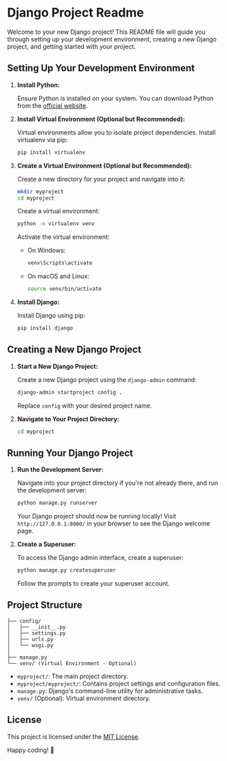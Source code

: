 # Django Project Readme

Welcome to your new Django project! This README file will guide you through setting up your development environment, creating a new Django project, and getting started with your project.

## Setting Up Your Development Environment

1. **Install Python:**

   Ensure Python is installed on your system. You can download Python from the [official website](https://www.python.org/downloads/).

2. **Install Virtual Environment (Optional but Recommended):**

   Virtual environments allow you to isolate project dependencies. Install virtualenv via pip:
   
   ```bash
   pip install virtualenv
   ```

3. **Create a Virtual Environment (Optional but Recommended):**

   Create a new directory for your project and navigate into it:

   ```bash
   mkdir myproject
   cd myproject
   ```

   Create a virtual environment:

   ```bash
   python -m virtualenv venv
   ```

   Activate the virtual environment:

   - On Windows:
     ```bash
     venv\Scripts\activate
     ```

   - On macOS and Linux:
     ```bash
     source venv/bin/activate
     ```

4. **Install Django:**

   Install Django using pip:

   ```bash
   pip install django
   ```

## Creating a New Django Project

1. **Start a New Django Project:**

   Create a new Django project using the `django-admin` command:

   ```bash
   django-admin startproject config .
   ```

   Replace `config` with your desired project name.

2. **Navigate to Your Project Directory:**

   ```bash
   cd myproject
   ```

## Running Your Django Project

1. **Run the Development Server:**

   Navigate into your project directory if you're not already there, and run the development server:

   ```bash
   python manage.py runserver
   ```

   Your Django project should now be running locally! Visit `http://127.0.0.1:8000/` in your browser to see the Django welcome page.

2. **Create a Superuser:**

   To access the Django admin interface, create a superuser:

   ```bash
   python manage.py createsuperuser
   ```

   Follow the prompts to create your superuser account.

## Project Structure

```
├── config/
│   ├── __init__.py
│   ├── settings.py
│   ├── urls.py
│   └── wsgi.py
│
├── manage.py
└── venv/ (Virtual Environment - Optional)
```

- `myproject/`: The main project directory.
- `myproject/myproject/`: Contains project settings and configuration files.
- `manage.py`: Django's command-line utility for administrative tasks.
- `venv/` (Optional): Virtual environment directory.

## License

This project is licensed under the [MIT License](LICENSE).
  
Happy coding! 🚀